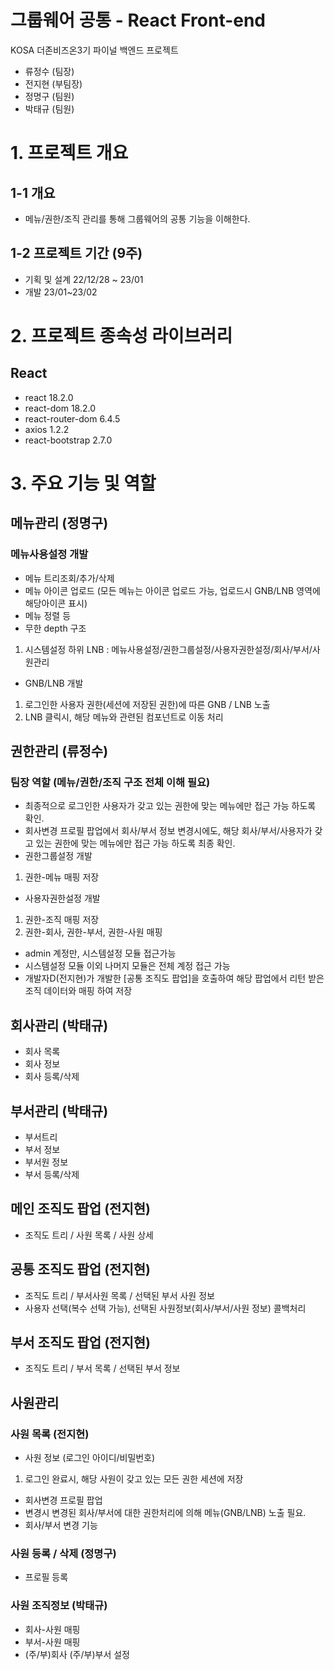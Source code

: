 # 그룹웨어 공통 - React Front-end

KOSA 더존비즈온3기 파이널 백엔드 프로젝트

- 류정수 (팀장)
- 전지현 (부팀장)
- 정명구 (팀원)
- 박태규 (팀원)

# 1. 프로젝트 개요

## 1-1 개요

- 메뉴/권한/조직 관리를 통해 그룹웨어의 공통 기능을 이해한다.

## 1-2 프로젝트 기간 (9주)

- 기획 및 설계 22/12/28 ~ 23/01
- 개발 23/01~23/02

# 2. 프로젝트 종속성 라이브러리

## React

- react 18.2.0
- react-dom 18.2.0
- react-router-dom 6.4.5
- axios 1.2.2
- react-bootstrap 2.7.0

# 3. 주요 기능 및 역할

## 메뉴관리 (정명구)

### 메뉴사용설정 개발

- 메뉴 트리조회/추가/삭제
- 메뉴 아이콘 업로드 (모든 메뉴는 아이콘 업로드 가능, 업로드시 GNB/LNB 영역에 해당아이콘 표시)
- 메뉴 정렬 등
- 무한 depth 구조

1. 시스템설정 하위 LNB : 메뉴사용설정/권한그룹설정/사용자권한설정/회사/부서/사원관리

- GNB/LNB 개발

1. 로그인한 사용자 권한(세션에 저장된 권한)에 따른 GNB / LNB 노출
2. LNB 클릭시, 해당 메뉴와 관련된 컴포넌트로 이동 처리

## 권한관리 (류정수)

### 팀장 역할 (메뉴/권한/조직 구조 전체 이해 필요)

- 최종적으로 로그인한 사용자가 갖고 있는 권한에 맞는 메뉴에만 접근 가능 하도록 확인.
- 회사변경 프로필 팝업에서 회사/부서 정보 변경시에도, 해당 회사/부서/사용자가 갖고 있는 권한에 맞는 메뉴에만 접근 가능 하도록 최종 확인.
- 권한그룹설정 개발

1. 권한-메뉴 매핑 저장

- 사용자권한설정 개발

1. 권한-조직 매핑 저장
2. 권한-회사, 권한-부서, 권한-사원 매핑

- admin 계정만, 시스템설정 모듈 접근가능
- 시스템설정 모듈 이외 나머지 모듈은 전체 계정 접근 가능
- 개발자D(전지현)가 개발한 [공통 조직도 팝업]을 호출하여 해당 팝업에서 리턴 받은 조직 데이터와 매핑 하여 저장

## 회사관리 (박태규)

- 회사 목록
- 회사 정보
- 회사 등록/삭제

## 부서관리 (박태규)

- 부서트리
- 부서 정보
- 부서원 정보
- 부서 등록/삭제

## 메인 조직도 팝업 (전지현)

- 조직도 트리 / 사원 목록 / 사원 상세

## 공통 조직도 팝업 (전지현)

- 조직도 트리 / 부서사원 목록 / 선택된 부서 사원 정보
- 사용자 선택(복수 선택 가능), 선택된 사원정보(회사/부서/사원 정보) 콜백처리

## 부서 조직도 팝업 (전지현)

- 조직도 트리 / 부서 목록 / 선택된 부서 정보

## 사원관리

### 사원 목록 (전지현)

- 사원 정보 (로그인 아이디/비밀번호)

1. 로그인 완료시, 해당 사원이 갖고 있는 모든 권한 세션에 저장

- 회사변경 프로필 팝업
- 변경시 변경된 회사/부서에 대한 권한처리에 의해 메뉴(GNB/LNB) 노출 필요.
- 회사/부서 변경 기능

### 사원 등록 / 삭제 (정명구)

- 프로필 등록

### 사원 조직정보 (박태규)

- 회사-사원 매핑
- 부서-사원 매핑
- (주/부)회사 (주/부)부서 설정
